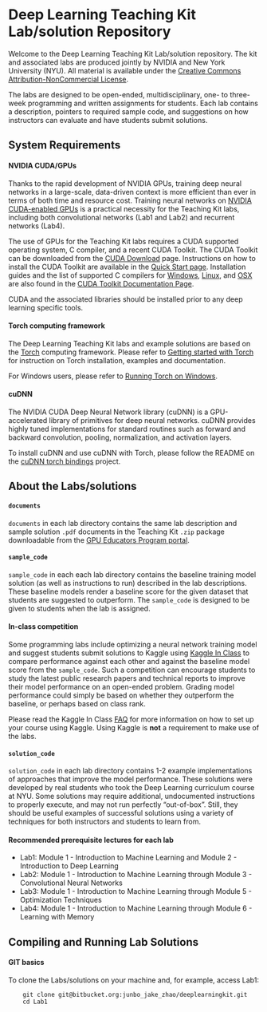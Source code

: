 # Deep Learning Teaching Kit Lab/solution Repository

Welcome to the Deep Learning Teaching Kit Lab/solution repository. The kit and associated labs are produced jointly by NVIDIA and New York University (NYU).  All material is available under the [Creative Commons Attribution-NonCommercial License](http://creativecommons.org/licenses/by-nc/4.0/).

The labs are designed to be open-ended, multidisciplinary, one- to three-week programming and written assignments for students. Each lab contains a description, pointers to required sample code, and suggestions on how instructors can evaluate and have students submit solutions. 

## System Requirements

#### NVIDIA CUDA/GPUs

Thanks to the rapid development of NVIDIA GPUs, training deep neural networks in a large-scale, data-driven context is more efficient than ever in terms of both time and resource cost. Training neural networks on [NVIDIA CUDA-enabled GPUs](https://developer.nvidia.com/cuda-gpus) is a practical necessity for the Teaching Kit labs, including both convolutional networks (Lab1 and Lab2) and recurrent networks (Lab4).

The use of GPUs for the Teaching Kit labs requires a CUDA supported operating system, C compiler, and a recent CUDA Toolkit. The CUDA Toolkit can be downloaded
from the [CUDA Download](https://developer.nvidia.com/cuda-downloads) page. Instructions on how to install the CUDA Toolkit are available in the
[Quick Start page](http://docs.nvidia.com/cuda/cuda-quick-start-guide/index.html). Installation guides and the list of supported C compilers for [Windows](http://docs.nvidia.com/cuda/cuda-installation-guide-microsoft-windows/index.html), [Linux](http://docs.nvidia.com/cuda/cuda-installation-guide-linux/index.html), and
[OSX](http://docs.nvidia.com/cuda/cuda-installation-guide-mac-os-x/index.html) are also found in the [CUDA Toolkit Documentation Page](http://docs.nvidia.com/cuda/index.html).

CUDA and the associated libraries should be installed prior to any deep learning specific tools.

#### Torch computing framework
    
The Deep Learning Teaching Kit labs and example solutions are based on the [Torch](http://torch.ch) computing framework. Please refer to [Getting started with Torch](http://torch.ch/docs/getting-started.html) for instruction on Torch installation, examples and documentation.

For Windows users, please refer to [Running Torch on Windows](https://github.com/torch/torch7/wiki/Windows#using-a-virtual-machine).

#### cuDNN

The NVIDIA CUDA Deep Neural Network library (cuDNN) is a GPU-accelerated library of primitives for deep neural networks. cuDNN provides highly tuned implementations for standard routines such as forward and backward convolution, pooling, normalization, and activation layers.

To install cuDNN and use cuDNN with Torch, please follow the README on the [cuDNN torch bindings](https://github.com/soumith/cudnn.torch) project.

## About the Labs/solutions

#### `documents`
`documents` in each lab directory contains the same lab description and sample solution `.pdf` documents in the Teaching Kit `.zip` package downloadable from the [GPU Educators Program portal](https://developer.nvidia.com/educators).

#### `sample_code`
`sample_code` in each each lab directory contains the baseline training model solution (as well as instructions to run) described in the lab descriptions. These baseline models render a baseline score for the given dataset that students are suggested to outperform. The `sample_code` is designed to be given to students when the lab is assigned.

#### In-class competition    
Some programming labs include optimizing a neural network training model and suggest students submit solutions to Kaggle using [Kaggle In Class](https://inclass.kaggle.com/) to compare performance against each other and against the baseline model score from the `sample_code`. Such a competition can encourage students to study the latest public research papers and technical reports to improve their model performance on an open-ended problem. Grading model performance could simply be based on whether they outperform the baseline, or perhaps based on class rank.

Please read the Kaggle In Class [FAQ](https://www.kaggle.com/wiki/KaggleInClass) for more information on how to set up your course using Kaggle. Using Kaggle is **not** a requirement to make use of the labs.

#### `solution_code`
`solution_code` in each lab directory contains 1-2 example implementations of approaches that improve the model performance. These solutions were developed by real students who took the Deep Learning curriculum course at NYU. Some solutions may require additional, undocumented instructions to properly execute, and may not run perfectly “out-of-box”. Still, they should be useful examples of successful solutions using a variety of techniques for both instructors and students to learn from.

#### Recommended prerequisite lectures for each lab
* Lab1: Module 1 - Introduction to Machine Learning and Module 2 - Introduction to Deep Learning
* Lab2: Module 1 - Introduction to Machine Learning through Module 3 - Convolutional Neural Networks
* Lab3: Module 1 - Introduction to Machine Learning through Module 5 - Optimization Techniques
* Lab4: Module 1 - Introduction to Machine Learning through Module 6 - Learning with Memory

## Compiling and Running Lab Solutions

#### GIT basics

To clone the Labs/solutions on your machine and, for example, access Lab1:
```
    git clone git@bitbucket.org:junbo_jake_zhao/deeplearningkit.git
    cd Lab1
```